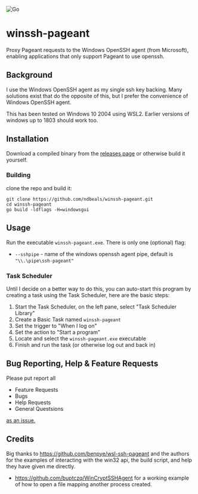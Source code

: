![Go](https://github.com/ndbeals/winssh-pageant/workflows/Go/badge.svg)
# winssh-pageant
Proxy Pageant requests to the Windows OpenSSH agent (from Microsoft), enabling applications that only support Pageant to use openssh.


## Background
I use the Windows OpenSSH agent as my single ssh key backing. Many solutions exist that do the opposite of this, but I prefer the convenience of Windows OpenSSH agent.

This has been tested on Windows 10 2004 using WSL2. Earlier versions of windows up to 1803 should work too.


## Installation
Download a compiled binary from the [releases page](https://github.com/ndbeals/winssh-pageant/releases) or otherwise build it yourself.

### Building
clone the repo and build it:
```
git clone https://github.com/ndbeals/winssh-pageant.git
cd winssh-pageant
go build -ldflags -H=windowsgui
```


## Usage
Run the executable `winssh-pageant.exe`. There is only one (optional) flag:

 - `--sshpipe` - name of the windows openssh agent pipe, default is `"\\.\pipe\ssh-pageant"`


### Task Scheduler
Until I decide on a better way to do this, you can auto-start this program by creating a task using the Task Scheduler, here are the basic steps:

1. Start the Task Scheduler, on the left pane, select "Task Scheduler Library"
2. Create a Basic Task named `winssh-pageant`
3. Set the trigger to "When I log on"
4. Set the action to "Start a program"
5. Locate and select the `winssh-pageant.exe` executable
6. Finish and run the task (or otherwise log out and back in)


## Bug Reporting, Help & Feature Requests
Please put report all
 - Feature Requests
 - Bugs
 - Help Requests
 - General Questsions
 
[as an issue.](https://github.com/ndbeals/winssh-pageant/issues)


## Credits
Big thanks to https://github.com/benpye/wsl-ssh-pageant and the authors for the examples of interacting with the win32 api, the build script, and help they have given me directly.
- https://github.com/buptczq/WinCryptSSHAgent for a working example of how to open a file mapping another process created.
